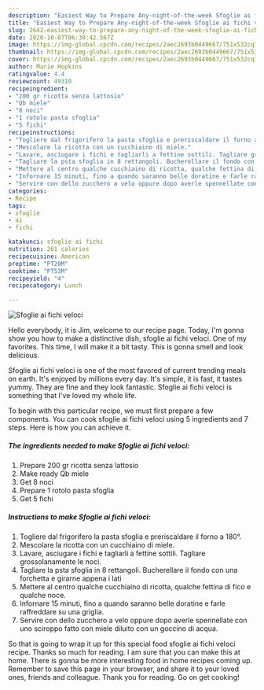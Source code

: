 ```yaml
---
description: "Easiest Way to Prepare Any-night-of-the-week Sfoglie ai fichi veloci"
title: "Easiest Way to Prepare Any-night-of-the-week Sfoglie ai fichi veloci"
slug: 2642-easiest-way-to-prepare-any-night-of-the-week-sfoglie-ai-fichi-veloci
date: 2020-10-07T06:30:42.567Z
image: https://img-global.cpcdn.com/recipes/2aec2693b0449667/751x532cq70/sfoglie-ai-fichi-veloci-recipe-main-photo.jpg
thumbnail: https://img-global.cpcdn.com/recipes/2aec2693b0449667/751x532cq70/sfoglie-ai-fichi-veloci-recipe-main-photo.jpg
cover: https://img-global.cpcdn.com/recipes/2aec2693b0449667/751x532cq70/sfoglie-ai-fichi-veloci-recipe-main-photo.jpg
author: Marie Hopkins
ratingvalue: 4.4
reviewcount: 49310
recipeingredient:
- "200 gr ricotta senza lattosio"
- "Qb miele"
- "8 noci"
- "1 rotolo pasta sfoglia"
- "5 fichi"
recipeinstructions:
- "Togliere dal frigorifero la pasta sfoglia e preriscaldare il forno a 180°."
- "Mescolare la ricotta con un cucchiaino di miele."
- "Lavare, asciugare i fichi e tagliarli a fettine sottili. Tagliare grossolanamente le noci."
- "Tagliare la psta sfoglia in 8 rettangoli. Bucherellare il fondo con una forchetta e girarne appena i lati"
- "Mettere al centro qualche cucchiaino di ricotta, qualche fettina di fico e qualche noce."
- "Infornare 15 minuti, fino a quando saranno belle doratine e farle raffreddare su una griglia."
- "Servire con dello zucchero a velo oppure dopo averle spennellate con uno sciroppo fatto con miele diluito con un goccino di acqua."
categories:
- Recipe
tags:
- sfoglie
- ai
- fichi

katakunci: sfoglie ai fichi 
nutrition: 261 calories
recipecuisine: American
preptime: "PT20M"
cooktime: "PT53M"
recipeyield: "4"
recipecategory: Lunch

---
```



![Sfoglie ai fichi veloci](https://img-global.cpcdn.com/recipes/2aec2693b0449667/751x532cq70/sfoglie-ai-fichi-veloci-recipe-main-photo.jpg)

Hello everybody, it is Jim, welcome to our recipe page. Today, I'm gonna show you how to make a distinctive dish, sfoglie ai fichi veloci. One of my favorites. This time, I will make it a bit tasty. This is gonna smell and look delicious.



Sfoglie ai fichi veloci is one of the most favored of current trending meals on earth. It's enjoyed by millions every day. It's simple, it is fast, it tastes yummy. They are fine and they look fantastic. Sfoglie ai fichi veloci is something that I've loved my whole life.


To begin with this particular recipe, we must first prepare a few components. You can cook sfoglie ai fichi veloci using 5 ingredients and 7 steps. Here is how you can achieve it.

<!--inarticleads1-->

##### The ingredients needed to make Sfoglie ai fichi veloci:

1. Prepare 200 gr ricotta senza lattosio
1. Make ready Qb miele
1. Get 8 noci
1. Prepare 1 rotolo pasta sfoglia
1. Get 5 fichi




<!--inarticleads2-->

##### Instructions to make Sfoglie ai fichi veloci:

1. Togliere dal frigorifero la pasta sfoglia e preriscaldare il forno a 180°.
1. Mescolare la ricotta con un cucchiaino di miele.
1. Lavare, asciugare i fichi e tagliarli a fettine sottili. Tagliare grossolanamente le noci.
1. Tagliare la psta sfoglia in 8 rettangoli. Bucherellare il fondo con una forchetta e girarne appena i lati
1. Mettere al centro qualche cucchiaino di ricotta, qualche fettina di fico e qualche noce.
1. Infornare 15 minuti, fino a quando saranno belle doratine e farle raffreddare su una griglia.
1. Servire con dello zucchero a velo oppure dopo averle spennellate con uno sciroppo fatto con miele diluito con un goccino di acqua.




So that is going to wrap it up for this special food sfoglie ai fichi veloci recipe. Thanks so much for reading. I am sure that you can make this at home. There is gonna be more interesting food in home recipes coming up. Remember to save this page in your browser, and share it to your loved ones, friends and colleague. Thank you for reading. Go on get cooking!
